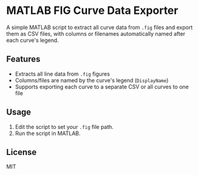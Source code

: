 # MATLAB FIG Curve Data Exporter

A simple MATLAB script to extract all curve data from `.fig` files and export them as CSV files, with columns or filenames automatically named after each curve's legend.

## Features

- Extracts all line data from `.fig` figures
- Columns/files are named by the curve's legend (`DisplayName`)
- Supports exporting each curve to a separate CSV or all curves to one file

## Usage

1. Edit the script to set your `.fig` file path.
2. Run the script in MATLAB.

## License

MIT
